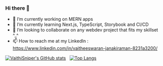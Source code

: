### Hi there 👋

- 🔭 I’m currently working on MERN apps
- 🌱 I’m currently learning Next.js, TypeScript, Storybook and CI/CD 
- 👯 I’m looking to collaborate on any webdev project that fits my skillset ^_^
- 📫 How to reach me at my LinkedIn : https://www.linkedin.com/in/vaitheeswaran-janakiraman-8231a3200/

[![VaithiSniper's GitHub stats](https://github-readme-stats.vercel.app/api?username=VaithiSniper&hide=stars&theme=radical)](https://github.com/anuraghazra/github-readme-stats)&nbsp;&nbsp;&nbsp;[![Top Langs](https://github-readme-stats.vercel.app/api/top-langs/?username=VaithiSniper&layout=compact)](https://github.com/anuraghazra/github-readme-stats)

